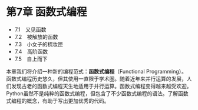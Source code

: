 # 第7章 函数式编程

* 7.1　又见函数
* 7.2　被解放的函数
* 7.3　小女子的梳妆匣
* 7.4　高阶函数
* 7.5　自上而下

本章我们将介绍一种新的编程范式：**函数式编程**（Functional Programming）。函数式编程历史悠久，但其使用一直限于学术圈。随着近年来并行运算的发展，人们发现古老的函数式编程天生地适用于并行运算。函数式编程变得越来越受欢迎。Python虽然不是纯粹的函数式编程，但包含了不少函数式编程的语法。了解函数式编程的概念，有助于写出更加优秀的代码。
